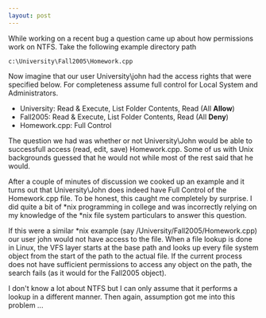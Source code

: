 ```yaml
---
layout: post
---
```

While working on a recent bug a question came up about how permissions work on NTFS.  Take the following example directory path

    c:\University\Fall2005\Homework.cpp

Now imagine that our user University\john had the access rights that were specified below.  For completeness assume full control for Local System and Administrators.

* University: Read & Execute, List Folder Contents, Read (All **Allow**) 
* Fall2005: Read & Execute, List Folder Contents, Read (All **Deny**) 
* Homework.cpp: Full Control

The question we had was whether or not University\John would be able to successfull access (read, edit, save) Homework.cpp.  Some of us with Unix backgrounds guessed that he would not while most of the rest said that he would.

After a couple of minutes of discussion we cooked up an example and it turns out that University\John does indeed have Full Control of the Homework.cpp file.  To be honest, this caught me completely by surprise.  I did quite a bit of *nix programming in college and was incorrectly relying on my knowledge of the *nix file system particulars to answer this question.

If this were a similar *nix example (say /University/Fall2005/Homework.cpp) our user john would not have access to the file.  When a file lookup is done in Linux, the VFS layer starts at the base path and looks up every file system object from the start of the path to the actual file.  If the current process does not have sufficient permissions to access any object on the path, the search fails (as it would for the Fall2005 object).

I don't know a lot about NTFS but I can only assume that it performs a lookup in a different manner.  Then again, assumption got me into this problem ...





